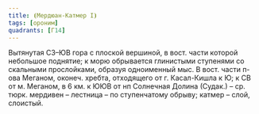 ```yaml
---
title: ⦗Мердюан-Катмер I⦘
tags: [ороним]
quadrants: [Г14]
---
```


Вытянутая СЗ–ЮВ гора с плоской вершиной, в вост. части которой небольшое
поднятие; к морю обрывается глинистыми ступенями со скальными прослойками,
образуя одноименный мыс. В вост. части п-ова Меганом, оконеч. хребта, отходящего
от г. Касал-Кишла к Ю; к СВ от м. Меганом, в 6 км. к ЮЮВ от нп Солнечная Долина
(Судак.) – ср. тюрк. мердивен – лестница – по ступенчатому обрыву; катмер –
слой, слоистый.
